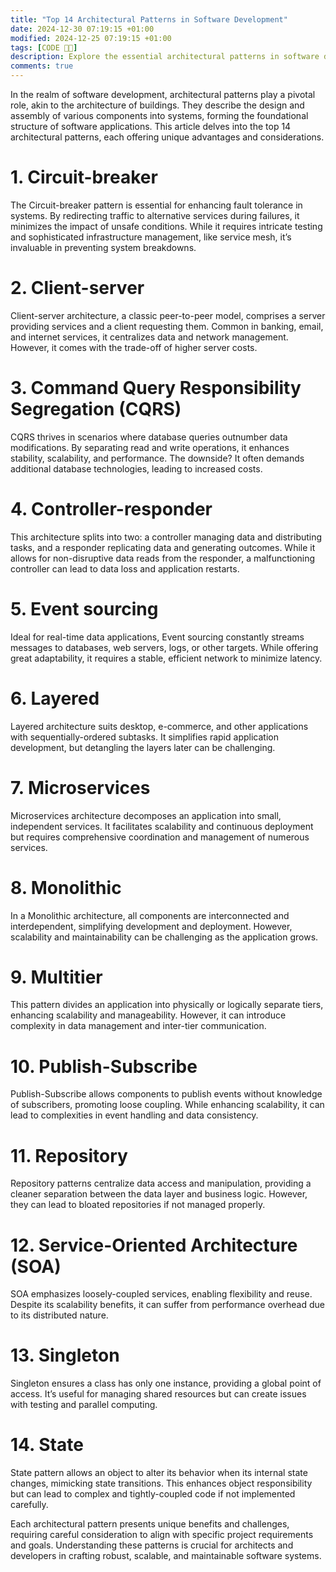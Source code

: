 ```yaml
---
title: "Top 14 Architectural Patterns in Software Development"
date: 2024-12-30 07:19:15 +01:00
modified: 2024-12-25 07:19:15 +01:00
tags: [CODE 👨‍💻]
description: Explore the essential architectural patterns in software development, their unique roles, and practical applications. From Circuit-breakers enhancing system reliability to Microservices facilitating scalability, this article covers the top 14 patterns pivotal for robust and efficient software design.
comments: true
---
```


In the realm of software development, architectural patterns play a pivotal role, akin to the architecture of buildings. They describe the design and assembly of various components into systems, forming the foundational structure of software applications. This article delves into the top 14 architectural patterns, each offering unique advantages and considerations.

# 1. Circuit-breaker

The Circuit-breaker pattern is essential for enhancing fault tolerance in systems. By redirecting traffic to alternative services during failures, it minimizes the impact of unsafe conditions. While it requires intricate testing and sophisticated infrastructure management, like service mesh, it’s invaluable in preventing system breakdowns.

# 2. Client-server

Client-server architecture, a classic peer-to-peer model, comprises a server providing services and a client requesting them. Common in banking, email, and internet services, it centralizes data and network management. However, it comes with the trade-off of higher server costs.

# 3. Command Query Responsibility Segregation (CQRS)

CQRS thrives in scenarios where database queries outnumber data modifications. By separating read and write operations, it enhances stability, scalability, and performance. The downside? It often demands additional database technologies, leading to increased costs.

# 4. Controller-responder

This architecture splits into two: a controller managing data and distributing tasks, and a responder replicating data and generating outcomes. While it allows for non-disruptive data reads from the responder, a malfunctioning controller can lead to data loss and application restarts.

# 5. Event sourcing

Ideal for real-time data applications, Event sourcing constantly streams messages to databases, web servers, logs, or other targets. While offering great adaptability, it requires a stable, efficient network to minimize latency.

# 6. Layered

Layered architecture suits desktop, e-commerce, and other applications with sequentially-ordered subtasks. It simplifies rapid application development, but detangling the layers later can be challenging.

# 7. Microservices

Microservices architecture decomposes an application into small, independent services. It facilitates scalability and continuous deployment but requires comprehensive coordination and management of numerous services.

# 8. Monolithic

In a Monolithic architecture, all components are interconnected and interdependent, simplifying development and deployment. However, scalability and maintainability can be challenging as the application grows.

# 9. Multitier

This pattern divides an application into physically or logically separate tiers, enhancing scalability and manageability. However, it can introduce complexity in data management and inter-tier communication.

# 10. Publish-Subscribe

Publish-Subscribe allows components to publish events without knowledge of subscribers, promoting loose coupling. While enhancing scalability, it can lead to complexities in event handling and data consistency.

# 11. Repository

Repository patterns centralize data access and manipulation, providing a cleaner separation between the data layer and business logic. However, they can lead to bloated repositories if not managed properly.

# 12. Service-Oriented Architecture (SOA)

SOA emphasizes loosely-coupled services, enabling flexibility and reuse. Despite its scalability benefits, it can suffer from performance overhead due to its distributed nature.

# 13. Singleton

Singleton ensures a class has only one instance, providing a global point of access. It’s useful for managing shared resources but can create issues with testing and parallel computing.

# 14. State

State pattern allows an object to alter its behavior when its internal state changes, mimicking state transitions. This enhances object responsibility but can lead to complex and tightly-coupled code if not implemented carefully.

Each architectural pattern presents unique benefits and challenges, requiring careful consideration to align with specific project requirements and goals. Understanding these patterns is crucial for architects and developers in crafting robust, scalable, and maintainable software systems.